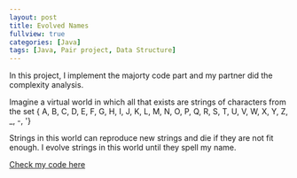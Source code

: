 ```yaml
---
layout: post
title: Evolved Names
fullview: true
categories: [Java]
tags: [Java, Pair project, Data Structure]
---
```

  In this project, I implement the majorty code part and my partner did the complexity analysis.
  
  Imagine a virtual world in which all that exists are strings of characters 
  from the set { A, B, C, D, E, F, G, H, I, J, K, L, M, N, O, P, Q, R, S, T, U, V, W, X, Y, Z, _, -, '}
  
 Strings in this world can reproduce new strings and die if they are not fit enough. 
 I evolve strings in this world until they spell my name.
  

<a class="btn btn-default" href="https://github.com/godofhand/TCSS-342-Evolved-Names">Check my code here</a>
